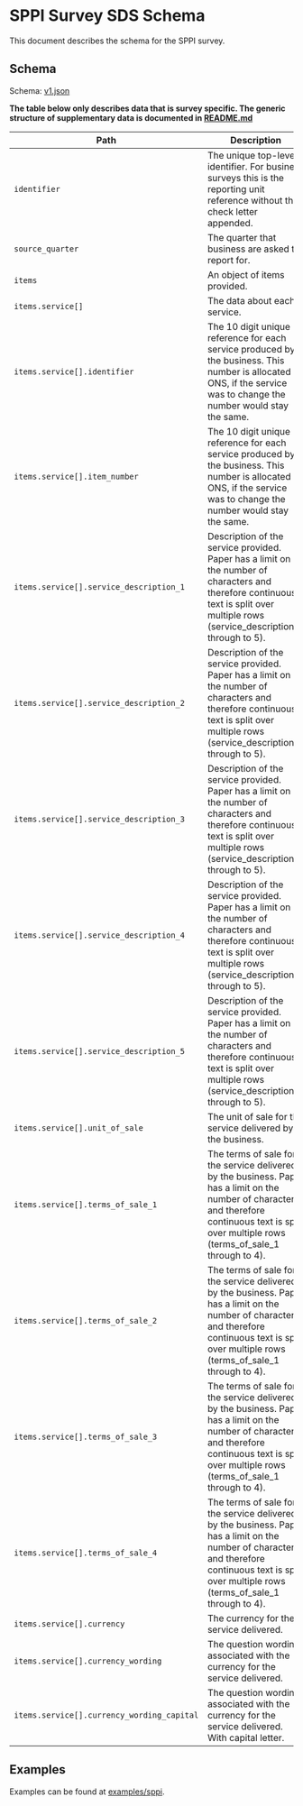 # SPPI Survey SDS Schema

This document describes the schema for the SPPI survey.

## Schema

Schema: [v1.json](/schemas/sppi/v1.json)

**The table below only describes data that is survey specific. The generic structure of supplementary data is documented in [README.md](/docs/README.md)**

| Path                                       | Description                                                                                                                                                                                          | Mandatory |
|--------------------------------------------|------------------------------------------------------------------------------------------------------------------------------------------------------------------------------------------------------|-----------|
| `identifier`                               | The unique top-level identifier. For business surveys this is the reporting unit reference without the check letter appended.                                                                        | Yes       |
| `source_quarter`                           | The quarter that business are asked to report for.                                                                                                                                                   | Yes       |
| `items`                                    | An object of items provided.                                                                                                                                                                         | Yes       |
| `items.service[]`                          | The data about each service.                                                                                                                                                                         | Yes       |
| `items.service[].identifier`               | The 10 digit unique reference for each service produced by the business. This number is allocated by ONS, if the service was to change the number would stay the same.                               | Yes       |
| `items.service[].item_number`              | The 10 digit unique reference for each service produced by the business. This number is allocated by ONS, if the service was to change the number would stay the same.                               | Yes       |
| `items.service[].service_description_1`    | Description of the service provided. Paper has a limit on the number of characters and therefore continuous text is split over multiple rows (service_description_1 through to 5).                   | Yes       |
| `items.service[].service_description_2`    | Description of the service provided. Paper has a limit on the number of characters and therefore continuous text is split over multiple rows (service_description_1 through to 5).                   | No        |
| `items.service[].service_description_3`    | Description of the service provided. Paper has a limit on the number of characters and therefore continuous text is split over multiple rows (service_description_1 through to 5).                   | No        |
| `items.service[].service_description_4`    | Description of the service provided. Paper has a limit on the number of characters and therefore continuous text is split over multiple rows (service_description_1 through to 5).                   | No        |
| `items.service[].service_description_5`    | Description of the service provided. Paper has a limit on the number of characters and therefore continuous text is split over multiple rows (service_description_1 through to 5).                   | No        |
| `items.service[].unit_of_sale`             | The unit of sale for the service delivered by the business.                                                                                                                                          | No        |
| `items.service[].terms_of_sale_1`          | The terms of sale for the service delivered by the business. Paper has a limit on the number of characters and therefore continuous text is split over multiple rows (terms_of_sale_1 through to 4). | No        |
| `items.service[].terms_of_sale_2`          | The terms of sale for the service delivered by the business. Paper has a limit on the number of characters and therefore continuous text is split over multiple rows (terms_of_sale_1 through to 4). | No        |
| `items.service[].terms_of_sale_3`          | The terms of sale for the service delivered by the business. Paper has a limit on the number of characters and therefore continuous text is split over multiple rows (terms_of_sale_1 through to 4). | No        |
| `items.service[].terms_of_sale_4`          | The terms of sale for the service delivered by the business. Paper has a limit on the number of characters and therefore continuous text is split over multiple rows (terms_of_sale_1 through to 4). | No        |
| `items.service[].currency`                 | The currency for the service delivered.                                                                                                                                                              | Yes       |
| `items.service[].currency_wording`         | The question wording associated with the currency for the service delivered.                                                                                                                         | Yes       |
| `items.service[].currency_wording_capital` | The question wording associated with the currency for the service delivered. With capital letter.                                                                                                    | Yes       |

## Examples

Examples can be found at [examples/sppi](../examples/sppi).